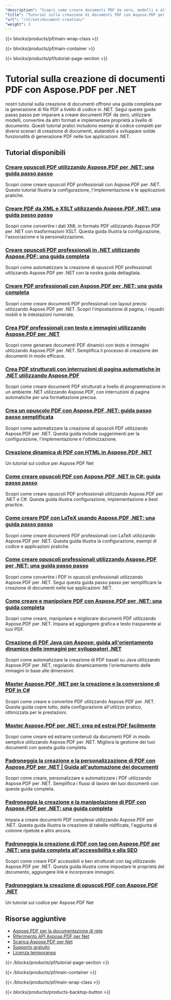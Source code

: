 ```yaml
---
"description": "Scopri come creare documenti PDF da zero, modelli e altri formati con Aspose.PDF per .NET attraverso tutorial dettagliati."
"title": "Tutorial sulla creazione di documenti PDF con Aspose.PDF per .NET"
"url": "/it/net/document-creation/"
"weight": 2
---
```


{{< blocks/products/pf/main-wrap-class >}}

{{< blocks/products/pf/main-container >}}

{{< blocks/products/pf/tutorial-page-section >}}

# Tutorial sulla creazione di documenti PDF con Aspose.PDF per .NET

nostri tutorial sulla creazione di documenti offrono una guida completa per la generazione di file PDF a livello di codice in .NET. Segui queste guide passo passo per imparare a creare documenti PDF da zero, utilizzare modelli, convertire da altri formati e implementare proprietà a livello di documento. Questi tutorial pratici includono esempi di codice completi per diversi scenari di creazione di documenti, aiutandoti a sviluppare solide funzionalità di generazione PDF nelle tue applicazioni .NET.

## Tutorial disponibili

### [Creare opuscoli PDF utilizzando Aspose.PDF per .NET: una guida passo passo](./aspose-pdf-net-create-booklets-tutorial/)
Scopri come creare opuscoli PDF professionali con Aspose.PDF per .NET. Questo tutorial illustra la configurazione, l'implementazione e le applicazioni pratiche.

### [Creare PDF da XML e XSLT utilizzando Aspose.PDF .NET: una guida passo passo](./aspose-pdf-net-xml-xslt-to-pdfs-guide/)
Scopri come convertire i dati XML in formato PDF utilizzando Aspose.PDF per .NET con trasformazioni XSLT. Questa guida illustra la configurazione, l'associazione e la personalizzazione.

### [Creare opuscoli PDF professionali in .NET utilizzando Aspose.PDF: una guida completa](./create-professional-pdf-booklets-net-aspose-pdf/)
Scopri come automatizzare la creazione di opuscoli PDF professionali utilizzando Aspose.PDF per .NET con la nostra guida dettagliata.

### [Creare PDF professionali con Aspose.PDF per .NET: una guida completa](./create-professional-pdf-aspose-dotnet/)
Scopri come creare documenti PDF professionali con layout precisi utilizzando Aspose.PDF per .NET. Scopri l'impostazione di pagina, i riquadri mobili e le intestazioni numerate.

### [Crea PDF professionali con testo e immagini utilizzando Aspose.PDF per .NET](./create-pdfs-text-images-aspose-pdf-net/)
Scopri come generare documenti PDF dinamici con testo e immagini utilizzando Aspose.PDF per .NET. Semplifica il processo di creazione dei documenti in modo efficace.

### [Crea PDF strutturati con interruzioni di pagina automatiche in .NET utilizzando Aspose.PDF](./create-pdfs-page-breaks-net-aspose-pdf/)
Scopri come creare documenti PDF strutturati a livello di programmazione in un ambiente .NET utilizzando Aspose.PDF, con interruzioni di pagina automatiche per una formattazione precisa.

### [Crea un opuscolo PDF con Aspose.PDF .NET: guida passo passo semplificata](./create-pdf-booklet-aspose-pdf-net-guide/)
Scopri come automatizzare la creazione di opuscoli PDF utilizzando Aspose.PDF per .NET. Questa guida include suggerimenti per la configurazione, l'implementazione e l'ottimizzazione.

### [Creazione dinamica di PDF con HTML in Aspose.PDF .NET](./aspose-pdf-net-dynamic-html-pdfs/)
Un tutorial sul codice per Aspose.PDF Net

### [Come creare opuscoli PDF con Aspose.PDF .NET in C#: guida passo passo](./create-pdf-booklets-aspose-pdf-net-csharp-guide/)
Scopri come creare opuscoli PDF professionali utilizzando Aspose.PDF per .NET e C#. Questa guida illustra configurazione, implementazione e best practice.

### [Come creare PDF con LaTeX usando Aspose.PDF .NET: una guida passo passo](./create-pdf-latex-aspose-dotnet-guide/)
Scopri come creare documenti PDF professionali con LaTeX utilizzando Aspose.PDF per .NET. Questa guida illustra la configurazione, esempi di codice e applicazioni pratiche.

### [Come creare opuscoli professionali utilizzando Aspose.PDF per .NET: una guida passo passo](./creating-booklets-aspose-pdf-net-tutorial/)
Scopri come convertire i PDF in opuscoli professionali utilizzando Aspose.PDF per .NET. Segui questa guida passo passo per semplificare la creazione di documenti nelle tue applicazioni .NET.

### [Come creare e manipolare PDF con Aspose.PDF per .NET: una guida completa](./create-manipulate-pdf-aspose-dotnet/)
Scopri come creare, manipolare e migliorare documenti PDF utilizzando Aspose.PDF per .NET. Impara ad aggiungere grafica e testo trasparente ai tuoi PDF.

### [Creazione di PDF Java con Aspose: guida all'orientamento dinamico delle immagini per sviluppatori .NET](./java-pdf-creation-aspose-dynamic-image-orientation-guide/)
Scopri come automatizzare la creazione di PDF basati su Java utilizzando Aspose.PDF per .NET, regolando dinamicamente l'orientamento delle immagini in base alle dimensioni.

### [Master Aspose.PDF .NET per la creazione e la conversione di PDF in C#](./mastering-aspose-pdf-net-pd-creation-conversion/)
Scopri come creare e convertire PDF utilizzando Aspose.PDF per .NET. Questa guida copre tutto, dalla configurazione all'utilizzo pratico, ottimizzata per le prestazioni.

### [Master Aspose.PDF per .NET: crea ed estrai PDF facilmente](./master-aspose-pdf-net-create-extract-pdfs/)
Scopri come creare ed estrarre contenuti da documenti PDF in modo semplice utilizzando Aspose.PDF per .NET. Migliora la gestione dei tuoi documenti con questa guida completa.

### [Padroneggia la creazione e la personalizzazione di PDF con Aspose.PDF per .NET | Guida all'automazione dei documenti](./create-customize-pdf-aspose-dotnet/)
Scopri come creare, personalizzare e automatizzare i PDF utilizzando Aspose.PDF per .NET. Semplifica i flussi di lavoro dei tuoi documenti con questa guida completa.

### [Padroneggia la creazione e la manipolazione di PDF con Aspose.PDF per .NET: una guida completa](./master-pdf-creation-aspose-pdf-net/)
Impara a creare documenti PDF complessi utilizzando Aspose.PDF per .NET. Questa guida illustra la creazione di tabelle nidificate, l'aggiunta di colonne ripetute e altro ancora.

### [Padroneggia la creazione di PDF con tag con Aspose.PDF per .NET: una guida completa all'accessibilità e alla SEO](./master-tagged-pdf-creation-aspose-pdf-dotnet/)
Scopri come creare PDF accessibili e ben strutturati con tag utilizzando Aspose.PDF per .NET. Questa guida illustra come impostare le proprietà del documento, aggiungere link e incorporare immagini.

### [Padroneggiare la creazione di opuscoli PDF con Aspose.PDF .NET](./aspose-pdf-net-create-booklet-page-arrangement/)
Un tutorial sul codice per Aspose.PDF Net

## Risorse aggiuntive

- [Aspose.PDF per la documentazione di rete](https://docs.aspose.com/pdf/net/)
- [Riferimento API Aspose.PDF per Net](https://reference.aspose.com/pdf/net/)
- [Scarica Aspose.PDF per Net](https://releases.aspose.com/pdf/net/)
- [Supporto gratuito](https://forum.aspose.com/)
- [Licenza temporanea](https://purchase.aspose.com/temporary-license/)

{{< /blocks/products/pf/tutorial-page-section >}}

{{< /blocks/products/pf/main-container >}}

{{< /blocks/products/pf/main-wrap-class >}}

{{< blocks/products/products-backtop-button >}}